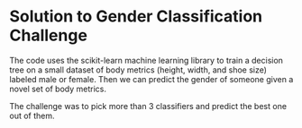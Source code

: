 # Solution to Gender Classification Challenge

The code uses the scikit-learn machine learning library to train a decision tree on a small dataset of body metrics (height, width, and shoe size) labeled male or female. Then we can predict the gender of someone given a novel set of body metrics.

The challenge was to pick more than 3 classifiers and predict the best one out of them.
